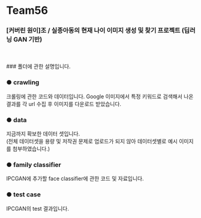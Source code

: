 # Team56
<h3> [커버린 원이]조  / 실종아동의 현재 나이 이미지 생성 및 찾기 프로젝트 (딥러닝 GAN 기반) </h3>
<BR><BR>
### 폴더에 관한 설명입니다.

### ● crawling
크롤링에 관한 코드와 데이터입니다.
Google 이미지에서 특정 키워드로 검색해서 나온 결과를 각 url 수집 후 이미지를 다운로드 받았습니다. 

### ● data
지금까지 확보한 데이터 셋입니다.  
(전체 데이터셋을 용량 및 저작권 문제로 업로드가 되지 않아 데이터셋별로 예시 이미지를 첨부하였습니다.)

### ● family classifier
IPCGAN에 추가할 face classifier에 관한 코드 및 자료입니다.

### ● test case
IPCGAN의 test 결과입니다.
